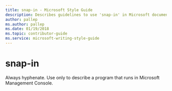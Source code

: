 ```yaml
---
title: snap-in - Microsoft Style Guide
description: Describes guidelines to use 'snap-in' in Microsoft documents. Always hyphenate.
author: pallep
ms.author: pallep
ms.date: 01/19/2018
ms.topic: contributor-guide
ms.service: microsoft-writing-style-guide
---
```


# snap-in

Always hyphenate. Use only to describe a program that runs in Microsoft Management Console. 
